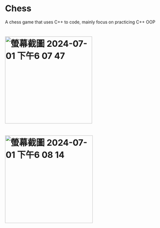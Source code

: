 # Chess
A chess game that uses C++ to code, mainly focus on practicing C++ OOP
# <img width="286" alt="螢幕截圖 2024-07-01 下午6 07 47" src="https://github.com/Hyhen115/Chess/assets/156307404/d9335ee5-be72-49c2-89be-d7f882ab09ef">
# <img width="288" alt="螢幕截圖 2024-07-01 下午6 08 14" src="https://github.com/Hyhen115/Chess/assets/156307404/ac344868-ba51-4477-9c3b-8ee74ed75982">
